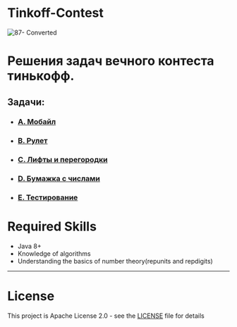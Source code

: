 # Tinkoff-Contest

![87- Converted](https://www.cdn-tinkoff.ru/frontend-libraries/opengraph/opengraph.png)

# **Решения задач вечного контеста тинькофф**.

## **Задачи**:
- ### [A. Мобайл](./src/main/java/edu/tinkoff/taskA.md)
- ### [B. Рулет](./src/main/java/edu/tinkoff/taskB.md)
- ### [C. Лифты и перегородки]()
- ### [D. Бумажка с числами]()
- ### [E. Тестирование]()

# Required Skills
- Java 8+
- Knowledge of algorithms
- Understanding the basics of number theory(repunits and repdigits)

---

# License
This project is Apache License 2.0 - see the [LICENSE](LICENSE) file for details
